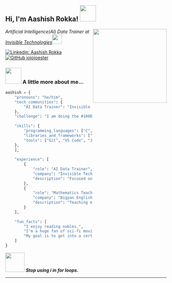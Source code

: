 <h2> Hi, I'm Aashish Rokka! <img src="https://media.giphy.com/media/mGcNjsfWAjY5AEZNw6/giphy.gif" width="50"></h2>
<img align='right' src="https://giffiles.alphacoders.com/145/145692.gif" width="230">
<p><em>Artificial Intelligence(AI) Data Trainer at <a href="https://www.invisible.co/">Invisible Technologies</a><img src="https://media.giphy.com/media/fYSnHlufseco8Fh93Z/giphy.gif" width="30">
</em></p>

[![Linkedin: Aashish Rokka](https://img.shields.io/badge/-Aashishrokka-blue?style=flat-square&logo=Linkedin&logoColor=white&link=https://www.linkedin.com/in/aashishrokka/)](https://www.linkedin.com/in/aashishrokka/)
[![GitHub jojojoester](https://img.shields.io/github/followers/thaiane?label=follow&style=social)](https://github.com/jojojoester)

### <img src="https://media.giphy.com/media/VgCDAzcKvsR6OM0uWg/giphy.gif" width="50"> A little more about me...  

```python
aashish = {
    "pronouns": "he/him",
    "tech_communities": {
        "AI Data Trainer": "Invisible Technologies"
    },
    "challenge": "I am doing the #100DaysOfCode by building 100 Python projects in 100 days.",
    
    "skills": {
        "programming_languages": ["C", "Python", "SQL"],
        "libraries_and_frameworks": ["Numpy"],
        "tools": ["Git", "VS Code", "Jupyter Notebook"]
    },
    ],
    
    "experience": [
        {
            "role": "AI Data Trainer",
            "company": "Invisible Technologies",
            "description": "Focused on image annotation and training data for AI systems."
        },
        {
            "role": "Mathematics Teacher",
            "company": "Bigyan English High School",
            "description": "Teaching mathematics, enhancing problem-solving and logical thinking."
        }
    ],
    
    "fun_facts": [
        "I enjoy reading nobles.",
        "I’m a huge fan of sci-fi movies.",
        "My goal is to get into a certain Tech company as a Machine Learning Engineer by the end of this year."
    ]
}

```

<img src="https://cdn.pixabay.com/animation/2022/07/31/05/09/05-09-47-978_512.gif" width="60"> <em><b>Stop using i in for loops.</em>

---
